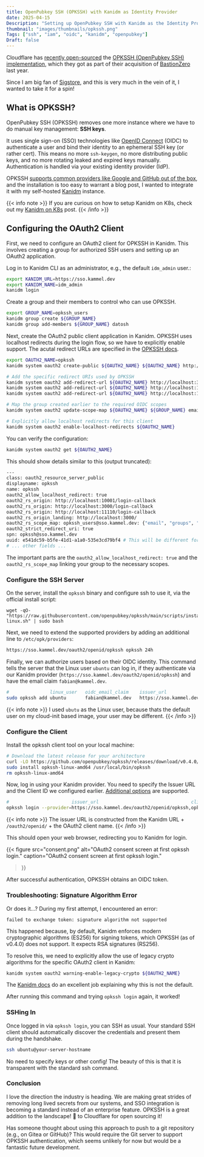 ```yaml
---
title: OpenPubkey SSH (OPKSSH) with Kanidm as Identity Provider
date: 2025-04-15
Description: "Setting up OpenPubkey SSH with Kanidm as the Identity Provider."
thumbnail: "images/thumbnails/opkssh.png"
Tags: ["ssh", "iam", "oidc", "kanidm", "openpubkey"]
Draft: false
---
```


Cloudflare has
[recently open-sourced](https://blog.cloudflare.com/open-sourcing-openpubkey-ssh-opkssh-integrating-single-sign-on-with-ssh/)
the
[OPKSSH (OpenPubkey SSH) implementation](https://github.com/openpubkey/opkssh),
which they got as part of their acquisition of
[BastionZero](https://blog.cloudflare.com/cloudflare-acquires-bastionzero/)
last year.

Since I am big fan of
[Sigstore](https://sigstore.dev/),
and this is very much in the vein of it, I wanted to take it for a spin!

## What is OPKSSH?

OpenPubkey SSH (OPKSSH)
removes one more instance where we have to do manual key management: **SSH keys**.

It uses single sign-on (SSO) technologies like
[OpenID Connect](https://openid.net/connect/) (OIDC) to authenticate a user and
bind their identity to an ephemeral SSH key (or rather cert). This means no more `ssh-keygen`,
no more distributing public keys, and no more rotating leaked and expired keys manually.
Authentication is handled via your existing identity provider (IdP).

OPKSSH
[supports common providers like Google and GitHub out of the box](https://github.com/openpubkey/opkssh?tab=readme-ov-file#getting-started),
and the installation is too easy to warrant a blog post,
I wanted to integrate it with my self-hosted [Kanidm](https://kanidm.dev/) instance.

{{< info note >}}
If you are curious on how to setup Kanidm on K8s, check out my
[Kanidm on K8s](../k8s_home_lab_2025_06/) post.
{{< /info >}}

## Configuring the OAuth2 Client

First, we need to configure an OAuth2 client for OPKSSH in Kanidm.
This involves creating a group for authorized SSH users and setting up an OAuth2 application.

Log in to Kanidm CLI as an administrator, e.g., the default `idm_admin` user.:

```sh
export KANIDM_URL=https://sso.kammel.dev
export KANIDM_NAME=idm_admin
kanidm login
```

Create a group and their members to control who can use OPKSSH.

```sh
export GROUP_NAME=opkssh_users
kanidm group create ${GROUP_NAME}
kanidm group add-members ${GROUP_NAME} datosh
```

Next, create the OAuth2 public client application in Kanidm.
OPKSSH uses localhost redirects during the login flow, so we have to explicitly enable support.
The acutal redirect URLs are specified in the
[OPKSSH docs](https://github.com/openpubkey/opkssh?tab=readme-ov-file#redirect-uris).

```sh
export OAUTH2_NAME=opkssh
kanidm system oauth2 create-public ${OAUTH2_NAME} ${OAUTH2_NAME} http://localhost:3000

# Add the specific redirect URIs used by OPKSSH
kanidm system oauth2 add-redirect-url ${OAUTH2_NAME} http://localhost:3000/login-callback
kanidm system oauth2 add-redirect-url ${OAUTH2_NAME} http://localhost:10001/login-callback
kanidm system oauth2 add-redirect-url ${OAUTH2_NAME} http://localhost:11110/login-callback

# Map the group created earlier to the required OIDC scopes
kanidm system oauth2 update-scope-map ${OAUTH2_NAME} ${GROUP_NAME} email openid profile groups

# Explicitly allow localhost redirects for this client
kanidm system oauth2 enable-localhost-redirects ${OAUTH2_NAME}
```

You can verify the configuration:

```sh
kanidm system oauth2 get ${OAUTH2_NAME}
```

This should show details similar to this (output truncated):

```sh
---
class: oauth2_resource_server_public
displayname: opkssh
name: opkssh
oauth2_allow_localhost_redirect: true
oauth2_rs_origin: http://localhost:10001/login-callback
oauth2_rs_origin: http://localhost:3000/login-callback
oauth2_rs_origin: http://localhost:11110/login-callback
oauth2_rs_origin_landing: http://localhost:3000/
oauth2_rs_scope_map: opkssh_users@sso.kammel.dev: {"email", "groups", "openid", "profile"}
oauth2_strict_redirect_uri: true
spn: opkssh@sso.kammel.dev
uuid: e541dc59-b5fe-41d1-a1a0-535e3cd79bf4 # This will be different for you
# ... other fields ...
```

The important parts are the `oauth2_allow_localhost_redirect: true` and the
`oauth2_rs_scope_map` linking your group to the necessary scopes.

### Configure the SSH Server

On the server, install the `opkssh` binary and configure ssh to use it, via the official install
script:

```
wget -qO- "https://raw.githubusercontent.com/openpubkey/opkssh/main/scripts/install-linux.sh" | sudo bash
```

Next, we need to extend the supported providers by adding an additional line to
`/etc/opk/providers`:

```sh
https://sso.kammel.dev/oauth2/openid/opkssh opkssh 24h
```

Finally, we can authorize users based on their OIDC identity.
This command tells the server that the Linux user `ubuntu` can log in,
if they authenticate via our Kanidm provider
(`https://sso.kammel.dev/oauth2/openid/opkssh`)
and have the email claim `fabian@kammel.dev`.

```sh
#               linux_user   oidc_email_claim    issuer_url
sudo opkssh add ubuntu       fabian@kammel.dev   https://sso.kammel.dev/oauth2/openid/opkssh
```

{{< info note >}}
I used `ubutu` as the Linux user, because thats the default user on my
cloud-init based image, your user may be different.
{{< /info >}}

### Configure the Client

Install the opkssh client tool on your local machine:

```sh
# Download the latest release for your architecture
curl -LO https://github.com/openpubkey/opkssh/releases/download/v0.4.0/opkssh-linux-amd64
sudo install opkssh-linux-amd64 /usr/local/bin/opkssh
rm opkssh-linux-amd64
```

Now, log in using your Kanidm provider. You need to specify the Issuer URL and
the Client ID we configured earlier.
[Additional options](https://github.com/openpubkey/opkssh?tab=readme-ov-file#custom-openid-providers-authentik-authelia-keycloak-zitadel)
are supported.

```sh
#                       issuer_url                                  client_id
opkssh login --provider=https://sso.kammel.dev/oauth2/openid/opkssh,opkssh
```

{{< info note >}}
The issuer URL is constructed from the Kanidm URL + `/oauth2/openid/` + the
OAuth2 client name.
{{< /info >}}

This should open your web browser, redirecting you to Kanidm for login.

{{< figure
    src="consent.png"
    alt="OAuth2 consent screen at first opkssh login."
    caption="OAuth2 consent screen at first opkssh login."
>}}

After successful authentication, OPKSSH obtains an OIDC token.

### Troubleshooting: Signature Algorithm Error

Or does it...? During my first attempt, I encountered an error:

```
failed to exchange token: signature algorithm not supported
```

This happened because, by default, Kanidm enforces modern cryptographic algorithms
(ES256) for signing tokens, which OPKSSH (as of v0.4.0) does not support.
It expects RSA signatures (RS256).

To resolve this, we need to explicitly allow the use of legacy crypto algorithms
for the specific OAuth2 client in Kanidm:

```sh
kanidm system oauth2 warning-enable-legacy-crypto ${OAUTH2_NAME}
```

The [Kanidm docs](https://kanidm.github.io/kanidm/master/frequently_asked_questions.html#why-is-rsa-considered-legacy)
do an excellent job explaining why this is not the default.

After running this command and trying `opkssh login` again, it worked!

### SSHing In

Once logged in via `opkssh login`, you can SSH as usual.
Your standard SSH client should automatically discover the credentials and
present them during the handshake.

```sh
ssh ubuntu@your-server-hostname
```

No need to specify keys or other config! The beauty of this is that it is
transparent with the standard ssh command.

### Conclusion

I love the direction the industry is heading. We are making great strides of
removing long lived secrets from our systems, and SSO integration is becoming a
standard instead of an enterprise feature. OPKSSH is a great addition to the
landscape! 🙏 to Cloudflare for open sourcing it!

Has someone thought about using this approach to push to a git repository
(e.g., on Gitea or GitHub)? This would require the Git server to support
OPKSSH authentication, which seems unlikely for now but would be a fantastic
future development.

